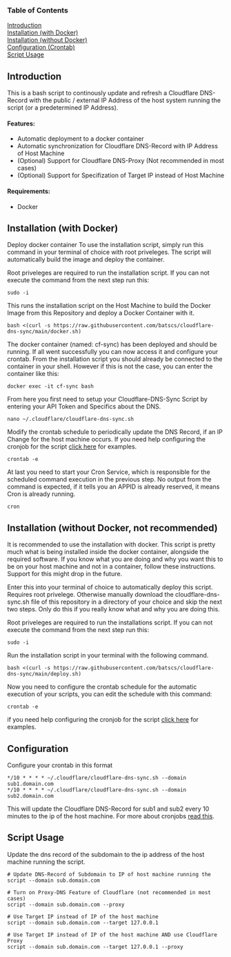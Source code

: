 ### Table of Contents  
[Introduction](#introduction)  
[Installation (with Docker)](#docker-installation)  
[Installation (without Docker)](#installation)  
[Configuration (Crontab)](#configuration)  
[Script Usage](#script)  

<a name="introduction"/>

## Introduction
This is a bash script to continously update and refresh a Cloudflare DNS-Record with the public / external IP Address of the host system running the script (or a predetermined IP Address).

#### Features:
- Automatic deployment to a docker container
- Automatic synchronization for Cloudflare DNS-Record with IP Address of Host Machine
- (Optional) Support for Cloudflare DNS-Proxy (Not recommended in most cases)
- (Optional) Support for Specifization of Target IP instead of Host Machine

#### Requirements:
- Docker

<a name="docker-installation"/>

## Installation (with Docker)
Deploy docker container
To use the installation script, simply run this command in your terminal of choice with root priveleges. The script will automatically build the image and deploy the container.

Root priveleges are required to run the installation script. If you can not execute the command from the next step run this:
```
sudo -i
```

This runs the installation script on the Host Machine to build the Docker Image from this Repository and deploy a Docker Container with it.
```
bash <(curl -s https://raw.githubusercontent.com/batscs/cloudflare-dns-sync/main/docker.sh)
```

The docker container (named: cf-sync) has been deployed and should be running. If all went successfully you can now access it and configure your crontab.
From the installation script you should already be connected to the container in your shell. However if this is not the case, you can enter the container like this:
```
docker exec -it cf-sync bash
```

From here you first need to setup your Cloudflare-DNS-Sync Script by entering your API Token and Specifics about the DNS.
```
nano ~/.cloudflare/cloudflare-dns-sync.sh
```

Modify the crontab schedule to periodically update the DNS Record, if an IP Change for the host machine occurs.
If you need help configuring the cronjob for the script [click here](#configuration) for examples.
```
crontab -e
```

At last you need to start your Cron Service, which is responsible for the scheduled command execution in the previous step.
No output from the command is expected, if it tells you an APPID is already reserved, it means Cron is already running.
```
cron
```

<a name="installation"/>  

## Installation (without Docker, not recommended)

It is recommended to use the installation with docker. This script is pretty much what is being installed inside the docker container, alongside the required software. If you know what you are doing and why you want this to be on your host machine and not in a container, follow these instructions. Support for this might drop in the future.
  
Enter this into your terminal of choice to automatically deploy this script. Requires root privelege.
Otherwise manually download the cloudflare-dns-sync.sh file of this repository in a directory of your choice and skip the next two steps.
Only do this if you really know what and why you are doing this.

Root priveleges are required to run the installations script. If you can not execute the command from the next step run this:
```
sudo -i
```

Run the installation script in your terminal with the following command.
```
bash <(curl -s https://raw.githubusercontent.com/batscs/cloudflare-dns-sync/main/deploy.sh)
```

Now you need to configure the crontab schedule for the automatic execution of your scripts, you can edit the schedule with this command:
```
crontab -e
```
if you need help configuring the cronjob for the script [click here](#configuration) for examples.

<a name="configuration"/>

## Configuration

Configure your crontab in this format
```
*/10 * * * * ~/.cloudflare/cloudflare-dns-sync.sh --domain sub1.domain.com
*/10 * * * * ~/.cloudflare/cloudflare-dns-sync.sh --domain sub2.domain.com
```
This will update the Cloudflare DNS-Record for sub1 and sub2 every 10 minutes to the ip of the host machine.
For more about cronjobs [read this](https://ostechnix.com/a-beginners-guide-to-cron-jobs/).

<a name="script"/>

## Script Usage
Update the dns record of the subdomain to the ip address of the host machine running the script.
```
# Update DNS-Record of Subdomain to IP of host machine running the 
script --domain sub.domain.com

# Turn on Proxy-DNS Feature of Cloudflare (not recommended in most cases)
script --domain sub.domain.com --proxy

# Use Target IP instead of IP of the host machine
script --domain sub.domain.com --target 127.0.0.1

# Use Target IP instead of IP of the host machine AND use Cloudflare Proxy
script --domain sub.domain.com --target 127.0.0.1 --proxy
``` 

